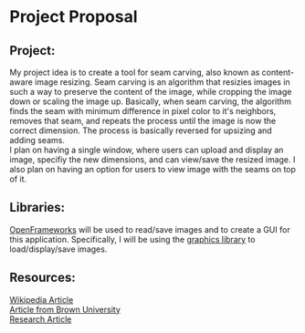 # Project Proposal
## Project:
My project idea is to create a tool for seam carving, also known as content-aware image resizing. Seam carving is an algorithm that resizies images in such a way to preserve the content of the image, while cropping the image down or scaling the image up.
Basically, when seam carving, the algorithm finds the seam with minimum difference in pixel color to it's neighbors, removes that seam, and repeats the process until the image is now the correct dimension. The process is basically reversed for upsizing and adding seams.  
I plan on having a single window, where users can upload and display an image, specifiy the new dimensions, and can view/save the resized image. I also plan on having an option for users to view image with the seams on top of it.
## Libraries:
[OpenFrameworks](https://openframeworks.cc/) will be used to read/save images and to create a GUI for this application. Specifically, I will be using the [graphics library](https://openframeworks.cc/documentation/graphics/) to load/display/save images. 
## Resources:
[Wikipedia Article](https://en.wikipedia.org/wiki/Seam_carving)  
[Article from Brown University](http://cs.brown.edu/courses/cs129/results/proj3/taox/)  
[Research Article](http://www.faculty.idc.ac.il/arik/SCWeb/imret/index.html)
